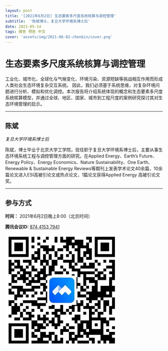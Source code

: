 ```yaml
---
layout: post
title: '[2021年6月2日] 生态要素多尺度系统核算与调控管理'
subtitle:  '陈斌博士，复旦大学环境系博士后'
date: 2021-05-14
tags: 报告 预告 中文
cover: 'assets/img/2021-06-02-chenbin/cover.png'
---
```


# 生态要素多尺度系统核算与调控管理

工业化、城市化、全球化与气候变化、环境污染、资源短缺等挑战相互作用而形成人类社会生态环境复杂交互系统。
因此，我们必须基于系统思维，对复杂环境问题进行分析、模拟和优化调控。本次报告将介绍系统体现的概念和生态要素多尺度系统核算模型，并通过全球、地区、国家、城市到工程尺度的案例研究探讨其对生态环境管理的启示。


----------

## 陈斌

*复旦大学环境系博士后*

陈斌，博士毕业于北京大学工学院，现任职于复旦大学环境系博士后，主要从事生态环境系统工程与调控管理方面的研究。在Applied Energy、Earth’s Future、Energy Policy、Energy Economics、Nature Sustainability、One Earth、Renewable & Sustainable Energy Reviews等期刊上发表学术论文40余篇，10余篇论文进入ESI高被引论文或热点论文，1篇论文获得Applied Energy 高被引论文奖。

-----------
##  参与方式

 **时间：** 2021年6月2日晚上8:00（北京时间）

 **腾讯会议ID:** [874 4153 7941](https://meeting.tencent.com/s/UIeb8Y3Vky8l)

 ![meeting link](/assets/img/2021-06-02-chenbin/link.jpeg)